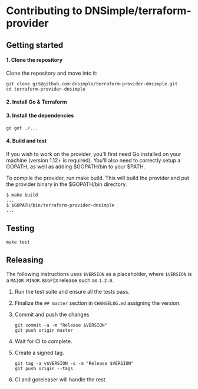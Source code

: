 # Contributing to DNSimple/terraform-provider

## Getting started

#### 1. Clone the repository

Clone the repository and move into it:

```shell
git clone git@github.com:dnsimple/terraform-provider-dnsimple.git
cd terraform-provider-dnsimple
```

#### 2. Install Go & Terraform

#### 3. Install the dependencies

```shell
go get ./...
```

#### 4. Build and test

If you wish to work on the provider, you'll first need Go installed on your machine (version 1.12+ is required). You'll also need to correctly setup a GOPATH, as well as adding $GOPATH/bin to your $PATH.

To compile the provider, run make build. This will build the provider and put the provider binary in the $GOPATH/bin directory.

```shell
$ make build
...
$ $GOPATH/bin/terraform-provider-dnsimple
...
```


## Testing

```shell
make test
```


## Releasing

The following instructions uses `$VERSION` as a placeholder, where `$VERSION` is a `MAJOR.MINOR.BUGFIX` release such as `1.2.0`.

1. Run the test suite and ensure all the tests pass.

1. Finalize the `## master` section in `CHANGELOG.md` assigning the version.

1. Commit and push the changes

    ```shell
    git commit -a -m "Release $VERSION"
    git push origin master
    ```

1. Wait for CI to complete.

1. Create a signed tag.

    ```shell
    git tag -a v$VERSION -s -m "Release $VERSION"
    git push origin --tags
    ```

1. CI and goreleaser will handle the rest
